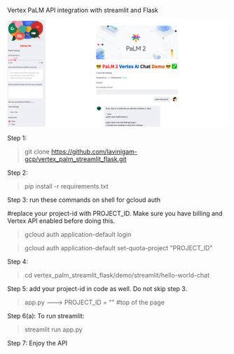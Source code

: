 Vertex PaLM API integration with streamlit and Flask

![app shot full](/demo/streamlit/hello-world-chat/image/app_shot_02.png)

Step 1: 
>git clone https://github.com/lavinigam-gcp/vertex_palm_streamlit_flask.git

Step 2: 
>pip install -r requirements.txt

Step 3: run these commands on shell for gcloud auth

#replace your project-id with PROJECT_ID. Make sure you have billing and Vertex API enabled before doing this. 

>gcloud auth application-default login

>gcloud auth application-default set-quota-project "PROJECT_ID"

Step 4: 
>cd vertex_palm_streamlit_flask/demo/streamlit/hello-world-chat

Step 5: add your project-id in code as well. Do not skip step 3. 

>app.py       ---> PROJECT_ID = ""  #top of the page


Step 6(a): To run streamlit: 

>streamlit run app.py


Step 7: Enjoy the API


